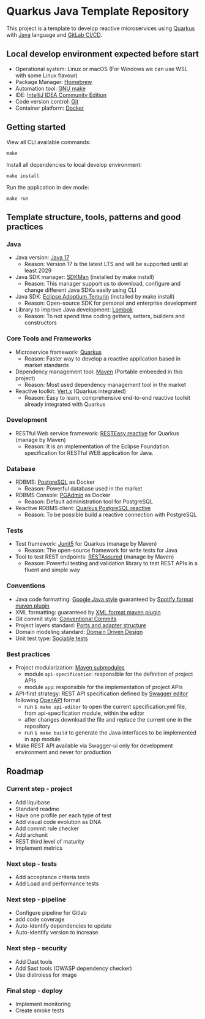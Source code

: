 # Quarkus Java Template Repository

This project is a template to develop reactive microservices using [Quarkus](https://quarkus.io/) with [Java](https://docs.oracle.com/en/java/javase/index.html) language and [GitLab CI/CD](https://docs.gitlab.com/ee/ci/).

## Local develop environment expected before start

- Operational system: Linux or macOS (For Windows we can use WSL with some Linux flavour)
- Package Manager: [Homebrew](https://brew.sh/)
- Automation tool: [GNU make](https://www.gnu.org/software/make/manual/make.html) 
- IDE: [IntelliJ IDEA Community Edition](https://www.jetbrains.com/idea/download/?section=mac)
- Code version control: [Git](https://git-scm.com/)
- Container platform: [Docker](https://www.docker.com/)

## Getting started

View all CLI available commands:
```shell script
make
```

Install all dependencies to local develop environment:
```shell script
make install
```

Run the application in dev mode:
```shell script
make run
```

## Template structure, tools, patterns and good practices

### Java 
- Java version: [Java 17](https://jdk.java.net/17/)
  - Reason: Version 17 is the latest LTS and will be supported until at least 2029 
- Java SDK manager: [SDKMan](https://sdkman.io/) (installed by make install)
  - Reason: This manager support us to download, configure and change different Java SDKs easily using CLI
- Java SDK: [Eclipse Adoptium Temurin](https://adoptium.net/) (installed by make install)
  - Reason: Open-source SDK for personal and enterprise development
- Library to improve Java development: [Lombok](https://projectlombok.org/)
  - Reason: To not spend time coding getters, setters, builders and constructors 

### Core Tools and Frameworks
- Microservice framework: [Quarkus](https://quarkus.io/)
  - Reason: Faster way to develop a reactive application based in market standards  
- Dependency management tool: [Maven](https://maven.apache.org/) (Portable embeeded in this project)
  - Reason: Most used dependency management tool in the market
- Reactive toolkit: [Vert.x](https://vertx.io/) (Quarkus integrated)
  - Reason: Easy to learn, comprehensive end-to-end reactive toolkit already integrated with Quarkus 

### Development
- RESTful Web service framework: [RESTEasy reactive](https://jakarta.ee/specifications/restful-ws/3.1/jakarta-restful-ws-spec-3.1.html) for Quarkus (manage by Maven)
  - Reason: It is an implementation of the Eclipse Foundation specification for RESTful WEB application for Java.

### Database
- RDBMS: [PostgreSQL](https://www.postgresql.org/) as Docker
  - Reason: Powerful database used in the market
- RDBMS Console: [PGAdmin](https://www.pgadmin.org/) as Docker
  - Reason: Default administration tool for PostgreSQL
- Reactive RDBMS client: [Quarkus PostgreSQL reactive](https://quarkus.io/extensions/io.quarkus/quarkus-reactive-pg-client)
  - Reason: To be possible build a reactive connection with PostgreSQL

### Tests
- Test framework: [Junit5](https://junit.org/junit5/) for Quarkus (manage by Maven)
  - Reason: The open-source framework for write tests for Java
- Tool to test REST endpoints: [RESTAssured](https://rest-assured.io/) (manage by Maven)
  - Reason: Powerful testing and validation library to test REST APIs in a fluent and simple way

### Conventions
- Java code formatting: [Google Java style](https://google.github.io/styleguide/javaguide.html) guaranteed by [Spotify format maven plugin](https://github.com/spotify/fmt-maven-plugin)
- XML formatting: guaranteed by [XML format maven plugin](https://acegi.github.io/xml-format-maven-plugin/)
- Git commit style: [Conventional Commits](https://www.conventionalcommits.org/)
- Project layers standard: [Ports and adapter structure](https://en.wikipedia.org/wiki/Hexagonal_architecture_(software))
- Domain modeling standard: [Domain Driven Design](https://en.wikipedia.org/wiki/Domain-driven_design) 
- Unit test type: [Sociable tests](https://martinfowler.com/bliki/UnitTest.html)

### Best practices
- Project modularization: [Maven submodules](https://maven.apache.org/guides/mini/guide-multiple-modules.html)
  - module ``api-specification``: responsible for the definition of project APIs
  - module ``app``: responsible for the implementation of project APIs
- API-first strategy: REST API specification defined by [Swagger editor](https://swagger.io/tools/swagger-editor/) following [OpenAPI](https://www.openapis.org/) format
  - run ``$ make api-editor`` to open the current specification.yml file, from api-specification module, within the editor 
  - after changes download the file and replace the current one in the repository
  - run ``$ make build`` to generate the Java interfaces to be implemented in app module
- Make REST API available via Swagger-ui only for development environment and never for production

## Roadmap

### Current step - project
- Add liquibase
- Standard readme
- Have one profile per each type of test
- Add visual code evolution as DNA
- Add commit rule checker
- Add archunit
- REST third level of maturity
- Implement metrics

### Next step - tests
- Add acceptance criteria tests
- Add Load and performance tests

### Next step - pipeline
- Configure pipeline for Gitlab
- add code coverage
- Auto-Identify dependencies to update
- Auto-identify version to increase

### Next step - security
- Add Dast tools
- Add Sast tools (OWASP dependency checker)
- Use distroless for image

### Final step - deploy
- Implement monitoring 
- Create smoke tests
